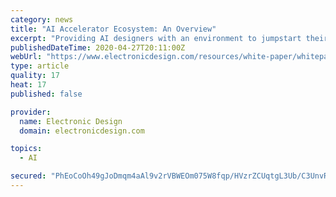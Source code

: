 ```yaml
---
category: news
title: "AI Accelerator Ecosystem: An Overview"
excerpt: "Providing AI designers with an environment to jumpstart their projects with resources from IP libraries to full toolkits with real working designs."
publishedDateTime: 2020-04-27T20:11:00Z
webUrl: "https://www.electronicdesign.com/resources/white-paper/whitepaper/21129502/ai-accelerator-ecosystem-an-overview"
type: article
quality: 17
heat: 17
published: false

provider:
  name: Electronic Design
  domain: electronicdesign.com

topics:
  - AI

secured: "PhEoCoOh49gJoDmqm4aAl9v2rVBWEOm075W8fqp/HVzrZCUqtgL3Ub/C3UnvRLBzF2UivL7/5dSfcVN+tb+mLEzD+N28LBdOqeE2s1tYqO/gk/8ZYJiyeFluYFE6Dqx+s9VtMT7JlwFf7Ne8Wco7bcsULV701uofmFbKNcbYGd+b49Cwo8FyP7jswK+D4Ab9JQT+XbnNpo7cq68NnCB9Ia/SB3NfOFgxaggdYs5cbnxVtwUc+xWHF4cq2pU2BwtuzrpRzLDfyPUKLVtzt6s+/xiglJ5VJgrN3h1TcNsBD6LKIFPi/fVjCfKzkmbh7mgChpKabIj+gVZES1ECFJ3rNMZFEkliIP7ePtIv8IIlA5VPhFUOQOaMs3c4sTTkKV8GVKXFu+pyp4BBshcsajh1lJqvzj51cN5ulZvESzCHnNGwHOXQ79JJou+uiOg8PhhevNWbmF6zOEx+71Xsii8admPU6wRVnrO0xIiBs9IacpA=;18cjdFiOPB5ZeiWk9zIX4A=="
---
```


